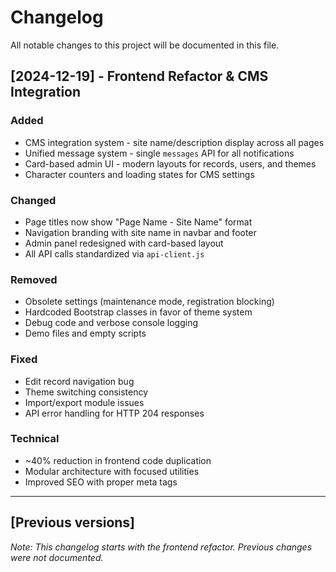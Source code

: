 # Changelog

All notable changes to this project will be documented in this file.

## [2024-12-19] - Frontend Refactor & CMS Integration

### Added
- CMS integration system - site name/description display across all pages
- Unified message system - single `messages` API for all notifications
- Card-based admin UI - modern layouts for records, users, and themes
- Character counters and loading states for CMS settings

### Changed
- Page titles now show "Page Name - Site Name" format
- Navigation branding with site name in navbar and footer
- Admin panel redesigned with card-based layout
- All API calls standardized via `api-client.js`

### Removed
- Obsolete settings (maintenance mode, registration blocking)
- Hardcoded Bootstrap classes in favor of theme system
- Debug code and verbose console logging
- Demo files and empty scripts

### Fixed
- Edit record navigation bug
- Theme switching consistency
- Import/export module issues
- API error handling for HTTP 204 responses

### Technical
- ~40% reduction in frontend code duplication
- Modular architecture with focused utilities
- Improved SEO with proper meta tags

---

## [Previous versions]

*Note: This changelog starts with the frontend refactor. Previous changes were not documented.* 